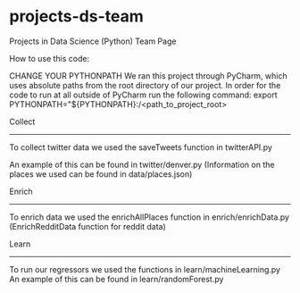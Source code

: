 # projects-ds-team
Projects in Data Science (Python) Team Page

How to use this code:

CHANGE YOUR PYTHONPATH
We ran this project through PyCharm, which uses absolute paths from the root directory of our project.
In order for the code to run at all outside of PyCharm run the following command:
export PYTHONPATH="${PYTHONPATH}:/<path_to_project_root>

Collect
____________

To collect twitter data we used the saveTweets function in twitterAPI.py

An example of this can be found in twitter/denver.py
(Information on the places we used can be found in data/places.json)


Enrich
___________

To enrich data we used the enrichAllPlaces function in enrich/enrichData.py
(EnrichRedditData function for reddit data)


Learn
___________

To run our regressors we used the functions in learn/machineLearning.py
An example of this can be found in learn/randomForest.py